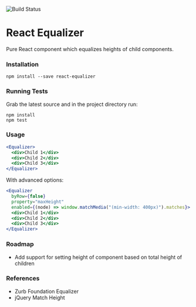 ![Build Status](https://api.travis-ci.org/patrickgalbraith/react-equalizer.svg)

# React Equalizer

Pure React component which equalizes heights of child components.

### Installation

```
npm install --save react-equalizer
```

### Running Tests

Grab the latest source and in the project directory run:

```
npm install
npm test
```

### Usage

```jsx
<Equalizer>
  <div>Child 1</div>
  <div>Child 2</div>
  <div>Child 3</div>
</Equalizer>
```

With advanced options:

```jsx
<Equalizer
  byRow={false}
  property="maxHeight"
  enabled={(node) => window.matchMedia("(min-width: 400px)").matches}>
  <div>Child 1</div>
  <div>Child 2</div>
  <div>Child 3</div>
</Equalizer>
```

### Roadmap

* Add support for setting height of component based on total height of children

### References
* Zurb Foundation Equalizer
* jQuery Match Height
